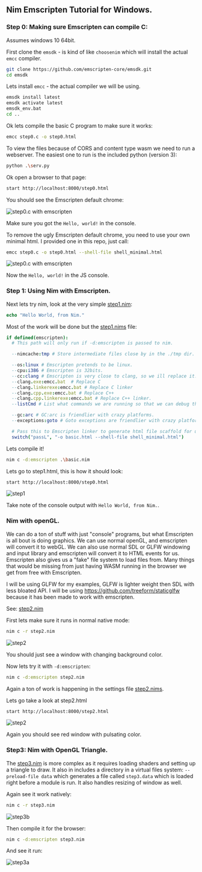 ## Nim Emscripten Tutorial for Windows.

### Step 0: Making sure Emscripten can compile C:

Assumes windows 10 64bit.

First clone the `emsdk` - is kind of like `choosenim` which will install the actual `emcc` compiler.

```sh
git clone https://github.com/emscripten-core/emsdk.git
cd emsdk
```

Lets install `emcc` - the actual compiler we will be using.

```sh
emsdk install latest
emsdk activate latest
emsdk_env.bat
cd ..
```

Ok lets compile the basic C program to make sure it works:

```sh
emcc step0.c -o step0.html
```

To view the files because of CORS and content type wasm we need to run a webserver. The easiest one to run is the included python (version 3):

```sh
python .\serv.py
```

Ok open a browser to that page:

```sh
start http://localhost:8000/step0.html
```

You should see the Emscripten default chrome:

![step0.c with emscripten](imgs/step0a.png)

Make sure you got the `Hello, world!` in the console.

To remove the ugly Emscripten default chrome, you need to use your own minimal html. I provided one in this repo, just call:

```sh
emcc step0.c -o step0.html --shell-file shell_minimal.html
```

![step0.c with emscripten](imgs/step0b.png)

Now the `Hello, world!` in the JS console.

### Step 1: Using Nim with Emscripten.

Next lets try nim, look at the very simple [step1.nim](step1.nim):
```nim
echo "Hello World, from Nim."
```

Most of the work will be done but the [step1.nims](step1.nims) file:
```nim
if defined(emscripten):
  # This path will only run if -d:emscripten is passed to nim.

  --nimcache:tmp # Store intermediate files close by in the ./tmp dir.

  --os:linux # Emscripten pretends to be linux.
  --cpu:i386 # Emscripten is 32bits.
  --cc:clang # Emscripten is very close to clang, so we ill replace it.
  --clang.exe:emcc.bat  # Replace C
  --clang.linkerexe:emcc.bat # Replace C linker
  --clang.cpp.exe:emcc.bat # Replace C++
  --clang.cpp.linkerexe:emcc.bat # Replace C++ linker.
  --listCmd # List what commands we are running so that we can debug them.

  --gc:arc # GC:arc is friendlier with crazy platforms.
  --exceptions:goto # Goto exceptions are friendlier with crazy platforms.

  # Pass this to Emscripten linker to generate html file scaffold for us.
  switch("passL", "-o basic.html --shell-file shell_minimal.html")
```

Lets compile it!

```sh
nim c -d:emscripten .\basic.nim
```

Lets go to step1.html, this is how it should look:

```sh
start http://localhost:8000/step0.html
```

![step1](imgs/step1.png)

Take note of the console output with `Hello World, from Nim.`.

### Nim with openGL.

We can do a ton of stuff with just "console" programs, but what Emscripten is all bout is doing graphics. We can use normal openGL, and emscripten will convert it to webGL. We can also use normal SDL or GLFW windowing and input library and emscripten will convert it to HTML events for us. Emscripten also gives us a "fake" file system to load files from. Many things that would be missing from just having WASM running in the browser we get from free with Emscripten.

I will be using GLFW for my examples, GLFW is lighter weight then SDL with less bloated API. I will be using https://github.com/treeform/staticglfw because it has been made to work with emscripten.

See: [step2.nim](step2.nim)

First lets make sure it runs in normal native mode:

```sh
nim c -r step2.nim
```

![step2](imgs/step2a.png)

You should just see a window with changing background color.

Now lets try it with `-d:emscripten`:

```sh
nim c -d:emscripten step2.nim
```

Again a ton of work is happening in the settings file [step2.nims](step2.nims).

Lets go take a look at step2.html

```sh
start http://localhost:8000/step2.html
```

![step2](imgs/step2b.png)


Again you should see red window with pulsating color.

### Step3: Nim with OpenGL Triangle.

The [step3.nim](step3.nim) is more complex as it requires loading shaders and setting up a triangle to draw. It also in includes a directory in a virtual files system:
`--preload-file data` which generates a file called `step3.data` which is loaded right before a module is run. It also handles resizing of window as well.

Again see it work natively:
```sh
nim c -r step3.nim
```

![step3b](imgs/step3a.png)

Then compile it for the browser:
```sh
nim c -d:emscripten step3.nim
```

And see it run:

![step3a](imgs/step3b.png)
